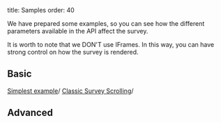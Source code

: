 title: Samples
order: 40

We have prepared some examples, so you can see how the different parameters available in the API affect the survey.

It is worth to note that we DON'T use IFrames. In this way, you can have strong control on how the survey is rendered. 

Basic
------------

[Simplest example](/demos/basic)/
[Classic Survey Scrolling](/demos/classic-scrolling)/

Advanced
------------

